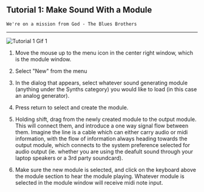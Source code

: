 ## Tutorial 1: Make Sound With a Module

`We're on a mission from God - The Blues Brothers`

---

  ![](tutorial_1a.gif "Tutorial 1 Gif 1")


  1. Move the mouse up to the menu icon in the center right window, which is the module window.

  2. Select "New" from the menu

  3. In the dialog that appears, select whatever sound generating module (anything under the Synths category) you would like to load (in this case an analog generator).

  4. Press return to select and create the module.

  5. Holding shift, drag from the newly created module to the output module. This will connect them, and introduce a one way signal flow between them. Imagine the line is a cable which can either carry audio or midi information, with the flow of information always heading towards the output module, which connects to the system preference selected for audio output (ie. whether you are using the deafult sound through your laptop speakers or a 3rd party soundcard).

  6. Make sure the new module is selected, and click on the keyboard above the module section to hear the module playing. Whatever module is selected in the module window will receive midi note input.
